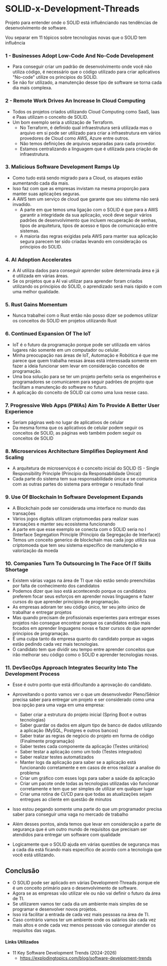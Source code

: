 # SOLID-x-Development-Threads
Projeto para entender onde o SOLID está influênciando nas tendências de desenvolvimento de software.

Vou separar em 11 tópicos sobre tecnologias novas que o SOLID tem influência

### 1 - Businesses Adopt Low-Code And No-Code Development
- Para conseguir criar um padrão de desenvolvimento onde você não utiliza código, é necessário que o código utilizado para criar aplicativos "No-code" utilize os principios do SOLID.
- Se não for utilizado, a manutenção desse tipo de software se torna cada dia mais complexa.

### 2 - Remote Work Drives An Increase In Cloud Computing
- Todos os projetos criados utilizando Cloud Computing como SaaS, Iaas e Paas utilizam o conceito de SOLID.
- Um bom exemplo seria a utilização de Terraform.
  - No Terraform, é definido qual infraestrutura será utilizada mas o arquivo em si pode ser utilizado para criar a infraestrutura em vários provedores de Cloud como AWS, Azure entre outros.
  - Não temos definições de arquivos separadas para cada provedor.
  - Estamos centralizando a linguagem que é utilizada para criação de infraestrutura.
 
### 3. Malicious Software Development Ramps Up
- Como tudo está sendo migrado para a Cloud, os ataques estão aumentando cada dia mais.
- Isso faz com que as empresas invistam na mesma proporção para manter suas aplicações seguras.
- A AWS tem um serviço de cloud que garante que seu sistema não será invadido.
  - A parte em que temos uma ligação com o SOLID é que para a AWS garantir a integridade da sua aplicação, você deve seguir vários padrões de desenvolvimento que incluem recuperação de senhas, tipos de arquitetura, tipos de acesso e tipos de comunicação entre sistemas.
  - A maioria das regras exigidas pela AWS para manter sua aplicação segura parecem ter sido criadas levando em consideração os principios do SOLID.
 
### 4. AI Adoption Accelerates
- A AI utiliza dados para conseguir aprender sobre determinada área e já é utilizada em várias áreas.
- Se os projetos que a AI vai utilizar para aprender foram criados utilizando os principios do SOLID, o aprendizado será mais rápido e com uma melhor qualidade.

### 5. Rust Gains Momentum
- Nunca trabalhei com o Rust então não posso dizer se podemos utilizar os conceitos do SOLID em projetos utilizando Rust

### 6. Continued Expansion Of The IoT
- IoT é o futuro da programação porque pode ser utilizada em vários lugares não somente em um computador ou celular.
- Minha preocupação nas áreas de IoT, Automação e Robótica é que me parece que quem trabalha nessas áreas está interessada somente em fazer a ideia funcionar sem levar em consideração conceitos de programação.
- Uma boa solução para se ter um projeto perfeito seria os engenheiros e programadores se comunicarem para seguir padrões de projeto que facilitam a manutenção do software no futuro.
- A aplicação do conceito de SOLID cai como uma luva nesse caso.

### 7. Progressive Web Apps (PWAs) Aim To Provide A Better User Experience
- Seriam páginas web no lugar de aplicativos de celular
- Da mesma forma que os aplicativos de celular podem seguir os conceitos de SOLID, as páginas web também podem seguir os conceitos de SOLID

### 8. Microservices Architecture Simplifies Deployment And Scaling
- A arquitetura de microserviços é o conceito inicial do SOLID (S - Single Responsibility Principle (Princípio da Responsabilidade Única))
- Cada parte do sistema tem sua responsabilidade única e se comunica com as outras partes do sistema para entregar o resultado final

### 9. Use Of Blockchain In Software Development Expands
- A Blockchain pode ser considerada uma interface no mundo das transações
- Vários jogos digitais utilizam criptomoedas para realizar suas transações e manter seu ecosistema funcionando
- A parte em que esse exemplo se conecta com o SOLID seria no I (Interface Segregation Principle (Princípio da Segregação de Interface))
- Temos um conceito generico de blockchain mas cada jogo utiliza sua criptomoeda que tem seu sistema especifico de manutenção e valorização da moeda

### 10. Companies Turn To Outsourcing In The Face Of IT Skills Shortage
- Existem várias vagas na área de TI que não estão sendo preenchidas por falta de conhecimento dos candidatos
- Podemos dizer que isso está acontecendo porque os candidatos preferem focar seus esforços em aprender novas linguagens e fazer cursos do que aprender principios de programação.
- As empresas adoram ter seu código único, ter seu jeito único de trabalhar e entregar projetos
- Mas quando precisam de profissionais experientes para entregar esses projetos não consegue encontrar porque os candidatos estão mais focados em aprender linguagens novas e fazer cursos do que aprender principios de programação.
- É uma culpa tanto da empresa quanto do candidato porque as vagas estão pedindo cada vez mais tecnologias.
- O candidato tem que dividir seu tempo entre aprender conceitos que irão melhorar seu código como o SOLID e aprender tecnologias novas.

### 11. DevSecOps Approach Integrates Security Into The Development Process
- Esse é outro ponto que está dificultando a aprovação do candidato.
- Aproveitando o ponto vamos ver o que um desenvolvedor Pleno/Sênior precisa saber para entregar um projeto e ser considerado como uma boa opção para uma vaga em uma empresa:
  - Saber criar a estrutura do projeto inicial (Spring Boot e outras tecnologias)
  - Saber guardar os dados em algum tipo de banco de dados utilizando a aplicação (MySQL, Postgres e outros bancos)
  - Saber tratar as regras de negócio do projeto em forma de código (Finalmente programação)
  - Saber testes cada componente da aplicação (Testes unitários)
  - Saber testar a aplicação como um todo (Testes integrados)
  - Saber realizar testes automatizados
  - Manter logs da aplicação para saber se a aplicação está funcionando corretamente e em casos de erros realizar a analise do problema
  - Criar um gráfico com esses logs para saber a saúde da aplicação
  - Criar um pacote onde todas as tecnologias utilizadas vão funcionar corretamente e tem que ser simples de utilizar em qualquer lugar
  - Criar uma rotina de CI/CD para que todas as atualizações sejam entregues ao cliente em questão de minutos

- Isso estou pegando somente uma parte do que um programador precisa saber para conseguir uma vaga no mercado de trabalho
- Além desses pontos, ainda temos que levar em consideração a parte de segurança que é um outro mundo de requisitos que precisam ser atendidos para entregar um software com qualidade
- Logicamente que o SOLID ajuda em várias questões de segurança mas a cada dia está ficando mais especifico de acordo com a tecnologia que você está utilizando.

## Conclusão
- O SOLID pode ser aplicado em várias Development-Threads porque ele é um conceito primário para o desenvolvimento de software.
- Agora se as empresas vão utilizar ele ou não vai definir o futuro da área de TI.
- Se utilizarem vamos ter cada dia um ambiente mais simples de se programar e desenvolver novos projetos.
- Isso irá facilitar a entrada de cada vez mais pessoas na área de TI.
- Caso contrário vamos ter um ambiente onde os salários são cada vez mais altos e onde cada vez menos pessoas vão conseguir atender os requisitos das vagas.

#### Links Utilizados
- 11 Key Software Development Trends (2024-2026)
  - https://explodingtopics.com/blog/software-development-trends
